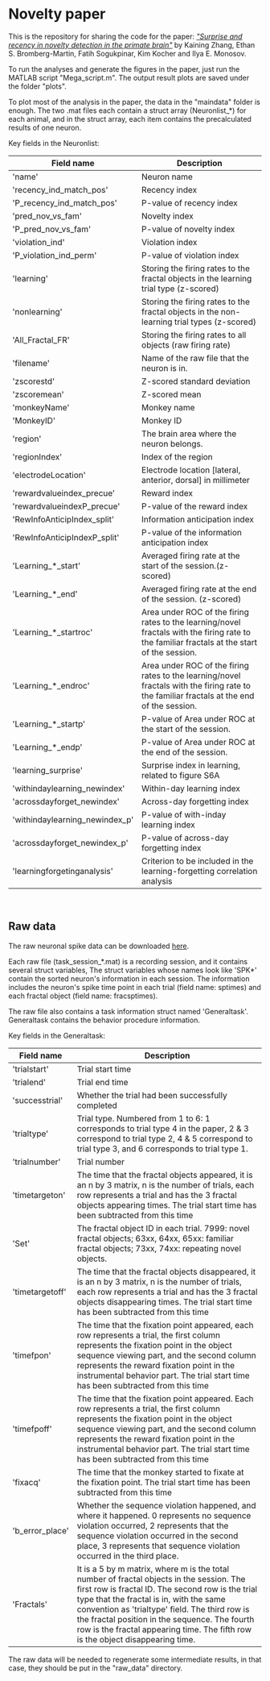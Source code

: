 # Novelty paper
This is the repository for sharing the code for the paper: [*"Surprise and recency in novelty detection in the
primate brain"*](https://www.cell.com/current-biology/pdfExtended/S0960-9822(22)00504-8) by Kaining Zhang, Ethan S. Bromberg-Martin, Fatih Sogukpinar, Kim Kocher and Ilya E. Monosov.


To run the analyses and generate the figures in the paper, just run the MATLAB script "Mega_script.m".
The output result plots are saved under the folder "plots".


To plot most of the analysis in the paper, the data in the "maindata" folder is enough. The two .mat files each contain a struct array (Neuronlist_\*) for each animal, and in the struct array, each item contains the precalculated results of one neuron.

Key fields in the Neuronlist: 

| Field name | Description |
| --- | ----------- |
|'name' | Neuron name |
|'recency_ind_match_pos' | Recency index |
|'P_recency_ind_match_pos' | P-value of recency index |
|'pred_nov_vs_fam' | Novelty index |
|'P_pred_nov_vs_fam' | P-value of novelty index |
|'violation_ind' | Violation index |
|'P_violation_ind_perm' | P-value of violation index |
|'learning' | Storing the firing rates to the fractal objects in the learning trial type (z-scored) |
|'nonlearning' | Storing the firing rates to the fractal objects in the non-learning trial types (z-scored) |
|'All_Fractal_FR' | Storing the firing rates to all objects (raw firing rate) |
|'filename' | Name of the raw file that the neuron is in. |
|'zscorestd' | Z-scored standard deviation |
|'zscoremean' | Z-scored mean |
|'monkeyName'  | Monkey name |
|'MonkeyID' | Monkey ID |
|'region'  | The brain area where the neuron belongs. |
|'regionIndex' | Index of the region |
|'electrodeLocation' | Electrode location [lateral, anterior, dorsal] in millimeter |
|'rewardvalueindex_precue' | Reward index |
|'rewardvalueindexP_precue' | P-value of the reward index |
|'RewInfoAnticipIndex_split' | Information anticipation index |
|'RewInfoAnticipIndexP_split' | P-value of the information anticipation index |
|'Learning_\*_start' | Averaged firing rate at the start of the session.(z-scored) |
|'Learning_\*_end' | Averaged firing rate at the end of the session. (z-scored) |
|'Learning_\*_startroc' | Area under ROC of the firing rates to the learning/novel fractals with the firing rate to the familiar fractals at the start of the session. |
|'Learning_\*_endroc' | Area under ROC of the firing rates to the learning/novel fractals with the firing rate to the familiar fractals at the end of the session. |
|'Learning_\*_startp' | P-value of Area under ROC at the start of the session. |
|'Learning_\*_endp' | P-value of Area under ROC at the end of the session. |
|'learning_surprise' | Surprise index in learning, related to figure S6A |
|'withindaylearning_newindex' | Within-day learning index |
|'acrossdayforget_newindex' | Across-day forgetting index |
|'withindaylearning_newindex_p' | P-value of with-inday learning index |
|'acrossdayforget_newindex_p' | P-value of across-day forgetting index |
|'learningforgetinganalysis'  | Criterion to be included in the learning-forgetting correlation analysis |

</br>

## Raw data

The raw neuronal spike data can be downloaded [here](https://wustl.box.com/s/v4x3zjvyopexyud3ghnk87apav9ma6ay).

Each raw file (task_session_\*.mat) is a recording session, and it contains several struct variables, The struct variables whose names look like 'SPK*' contain the sorted neuron's information in each session. The information includes the neuron's spike time point in each trial (field name: sptimes) and each fractal object (field name: fracsptimes). 

The raw file also contains a task information struct named 'Generaltask'. Generaltask contains the behavior procedure information.

Key fields in the Generaltask:

| Field name | Description |
| --- | ----------- |
|'trialstart' | Trial start time |
|'trialend' | Trial end time |
|'successtrial' | Whether the trial had been successfully completed |
|'trialtype' | Trial type. Numbered from 1 to 6: 1 corresponds to trial type 4 in the paper, 2 & 3 correspond to trial type 2, 4 & 5 correspond to trial type 3, and 6 corresponds to trial type 1.
|'trialnumber' | Trial number |
|'timetargeton' | The time that the fractal objects appeared, it is an n by 3 matrix, n is the number of trials,  each row represents a trial and has the 3 fractal objects appearing times. The trial start time has been subtracted from this time|
|'Set' | The fractal object ID in each trial. 7999: novel fractal objects; 63xx, 64xx, 65xx: familiar fractal objects; 73xx, 74xx: repeating novel objects. |
|'timetargetoff' | The time that the fractal objects disappeared, it is an n by 3 matrix, n is the number of trials,  each row represents a trial and has the 3 fractal objects disappearing times. The trial start time has been subtracted from this time |
|'timefpon' | The time that the fixation point appeared, each row represents a trial, the first column represents the fixation point in the object sequence viewing part, and the second column represents the reward fixation point in the instrumental behavior part. The trial start time has been subtracted from this time |
|'timefpoff' | The time that the fixation point appeared. Each row represents a trial, the first column represents the fixation point in the object sequence viewing part, and the second column represents the reward fixation point in the instrumental behavior part. The trial start time has been subtracted from this time |
|'fixacq' | The time that the monkey started to fixate at the fixation point. The trial start time has been subtracted from this time |
|'b_error_place' | Whether the sequence violation happened, and where it happened. 0 represents no sequence violation occurred, 2 represents that the sequence violation occurred in the second place, 3 represents that sequence violation occurred in the third place. |
|'Fractals' | It is a 5 by m matrix, where m is the total number of fractal objects in the session. The first row is fractal ID. The second row is the trial type that the fractal is in, with the same convention as 'trialtype' field. The third row is the fractal position in the sequence. The fourth row is the fractal appearing time. The fifth row is the object disappearing time. |


The raw data will be needed to regenerate some intermediate results, in that case, they should be put in the "raw_data" directory.



